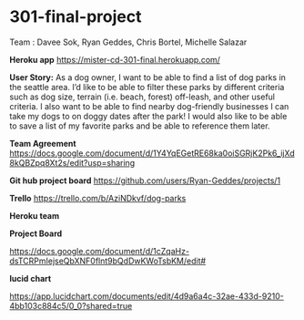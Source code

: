 # 301-final-project
Team :  Davee Sok, Ryan Geddes, Chris Bortel, Michelle Salazar

**Heroku app**
https://mister-cd-301-final.herokuapp.com/

**User Story:** As a dog owner, I want to be able to find a list of dog parks in the seattle area.  I’d like to be able to filter these parks by different criteria such as dog size, terrain (i.e. beach, forest) off-leash, and other useful criteria.  I also want to be able to find nearby dog-friendly businesses I can take my dogs to on doggy dates after the park!  I would also like to be able to save a list of my favorite parks and be able to reference them later.  

**Team Agreement**
https://docs.google.com/document/d/1Y4YqEGetRE68ka0oiSGRjK2Pk6_ijXd8kQBZpq8Xt2s/edit?usp=sharing

**Git hub project board**
https://github.com/users/Ryan-Geddes/projects/1

**Trello** 
https://trello.com/b/AziNDkvf/dog-parks

**Heroku team**


**Project Board**

https://docs.google.com/document/d/1cZqaHz-dsTCRPmIejseQbXNF0flnt9bQdDwKWoTsbKM/edit#

**lucid chart**

https://app.lucidchart.com/documents/edit/4d9a6a4c-32ae-433d-9210-4bb103c884c5/0_0?shared=true

